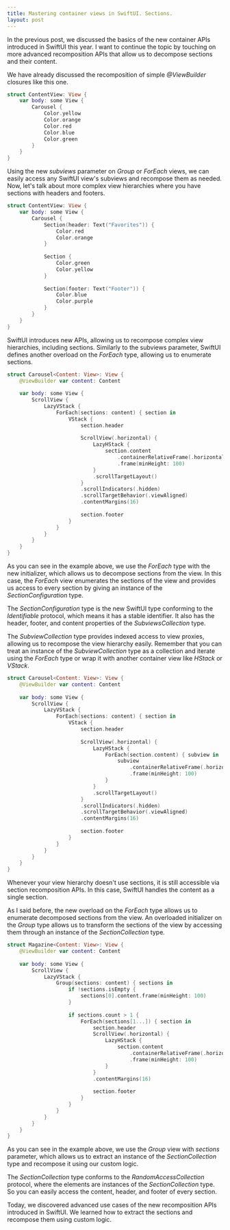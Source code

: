 ```yaml
---
title: Mastering container views in SwiftUI. Sections.
layout: post
---
```


In the previous post, we discussed the basics of the new container APIs introduced in SwiftUI this year. I want to continue the topic by touching on more advanced recomposition APIs that allow us to decompose sections and their content.

We have already discussed the recomposition of simple *@ViewBuilder* closures like this one.

```swift
struct ContentView: View {
    var body: some View {
        Carousel {
            Color.yellow
            Color.orange
            Color.red
            Color.blue
            Color.green
        }
    }
}
```

Using the new *subviews* parameter on *Group* or *ForEach* views, we can easily access any SwiftUI view's subviews and recompose them as needed. Now, let's talk about more complex view hierarchies where you have sections with headers and footers.

```swift
struct ContentView: View {
    var body: some View {
        Carousel {
            Section(header: Text("Favorites")) {
                Color.red
                Color.orange
            }
            
            Section {
                Color.green
                Color.yellow
            }
            
            Section(footer: Text("Footer")) {
                Color.blue
                Color.purple
            }
        }
    }
}
```

SwiftUI introduces new APIs, allowing us to recompose complex view hierarchies, including sections. Similarly to the subviews parameter, SwiftUI defines another overload on the *ForEach* type, allowing us to enumerate sections.

```swift
struct Carousel<Content: View>: View {
    @ViewBuilder var content: Content
    
    var body: some View {
        ScrollView {
            LazyVStack {
                ForEach(sections: content) { section in
                    VStack {
                        section.header
                        
                        ScrollView(.horizontal) {
                            LazyHStack {
                                section.content
                                    .containerRelativeFrame(.horizontal)
                                    .frame(minHeight: 100)
                            }
                            .scrollTargetLayout()
                        }
                        .scrollIndicators(.hidden)
                        .scrollTargetBehavior(.viewAligned)
                        .contentMargins(16)
                        
                        section.footer
                    }
                }
            }
        }
    }
}
```

As you can see in the example above, we use the *ForEach* type with the new initializer, which allows us to decompose sections from the view. In this case, the *ForEach* view enumerates the sections of the view and provides us access to every section by giving an instance of the *SectionConfiguration* type.

The *SectionConfiguration* type is the new SwiftUI type conforming to the *Identifiable* protocol, which means it has a stable identifier. It also has the header, footer, and content properties of the *SubviewsCollection* type. 

The *SubviewCollection* type provides indexed access to view proxies, allowing us to recompose the view hierarchy easily. Remember that you can treat an instance of the *SubviewCollection* type as a collection and iterate using the *ForEach* type or wrap it with another container view like *HStack* or *VStack*.

```swift
struct Carousel<Content: View>: View {
    @ViewBuilder var content: Content
    
    var body: some View {
        ScrollView {
            LazyVStack {
                ForEach(sections: content) { section in
                    VStack {
                        section.header
                        
                        ScrollView(.horizontal) {
                            LazyHStack {
                                ForEach(section.content) { subview in
                                    subview
                                        .containerRelativeFrame(.horizontal)
                                        .frame(minHeight: 100)
                                }
                            }
                            .scrollTargetLayout()
                        }
                        .scrollIndicators(.hidden)
                        .scrollTargetBehavior(.viewAligned)
                        .contentMargins(16)
                        
                        section.footer
                    }
                }
            }
        }
    }
}
```

Whenever your view hierarchy doesn't use sections, it is still accessible via section recomposition APIs. In this case, SwiftUI handles the content as a single section.

As I said before, the new overload on the *ForEach* type allows us to enumerate decomposed sections from the view. An overloaded initializer on the *Group* type allows us to transform the sections of the view by accessing them through an instance of the *SectionCollection* type.

```swift
struct Magazine<Content: View>: View {
    @ViewBuilder var content: Content
    
    var body: some View {
        ScrollView {
            LazyVStack {
                Group(sections: content) { sections in
                    if !sections.isEmpty {
                        sections[0].content.frame(minHeight: 100)
                    }
                    
                    if sections.count > 1 {
                        ForEach(sections[1...]) { section in
                            section.header
                            ScrollView(.horizontal) {
                                LazyHStack {
                                    section.content
                                        .containerRelativeFrame(.horizontal)
                                        .frame(minHeight: 100)
                                }
                            }
                            .contentMargins(16)
                            
                            section.footer
                        }
                    }
                }
            }
        }
    }
}
```

As you can see in the example above, we use the *Group* view with *sections* parameter, which allows us to extract an instance of the *SectionCollection* type and recompose it using our custom logic.

The *SectionCollection* type conforms to the *RandomAccessCollection* protocol, where the elements are instances of the *SectionCollection* type. So you can easily access the content, header, and footer of every section.

Today, we discovered advanced use cases of the new recomposition APIs introduced in SwiftUI. We learned how to extract the sections and recompose them using custom logic.
